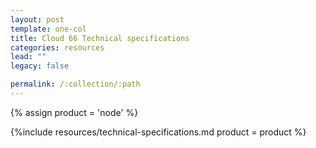 ```yaml
---
layout: post
template: one-col
title: Cloud 66 Technical specifications
categories: resources
lead: ""
legacy: false

permalink: /:collection/:path
---
```


{% assign product = 'node' %}

{%include resources/technical-specifications.md product = product %}

